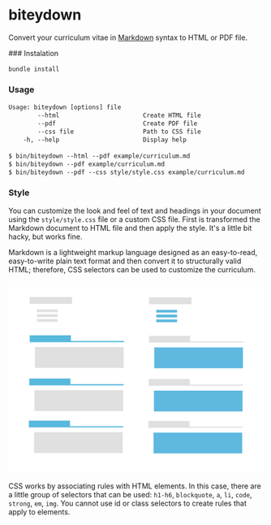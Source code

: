# biteydown

Convert your curriculum vitae in [Markdown] syntax to HTML or PDF file.


### Instalation

    bundle install


### Usage

    Usage: biteydown [options] file
            --html                       Create HTML file
            --pdf                        Create PDF file
            --css file                   Path to CSS file
        -h, --help                       Display help

    $ bin/biteydown --html --pdf example/curriculum.md
    $ bin/biteydown --pdf example/curriculum.md
    $ bin/biteydown --pdf --css style/style.css example/curriculum.md


### Style

You can customize the look and feel of text and headings in your document using the `style/style.css` file or a custom CSS file. First is transformed the Markdown document to HTML file and then apply the style. It's a little bit hacky, but works fine.

Markdown is a lightweight markup language designed as an easy-to-read, easy-to-write plain text format and then convert it to structurally valid HTML; therefore, CSS selectors can be used to customize the curriculum.

![image](https://github.com/arturoherrero/biteydown/raw/master/cv-css-selectors.png)

CSS works by associating rules with HTML elements. In this case, there are a little group of selectors that can be used: `h1-h6`, `blockquote`, `a`, `li`, `code`, `strong`, `em`, `img`. You cannot use id or class selectors to create rules that apply to elements.


[Markdown]: http://daringfireball.net/projects/markdown/

